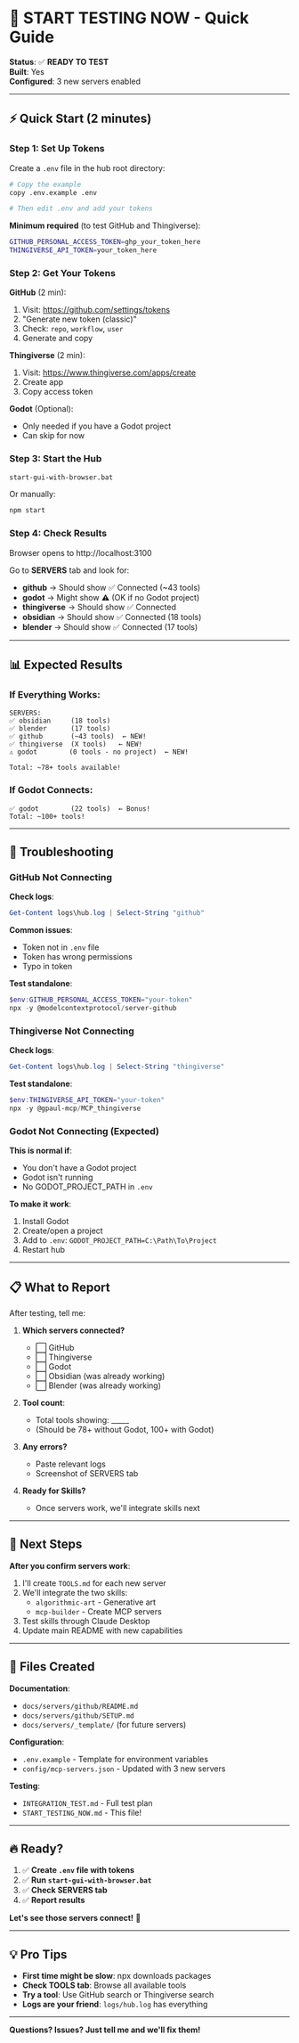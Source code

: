 # 🚀 START TESTING NOW - Quick Guide

**Status**: ✅ **READY TO TEST**  
**Built**: Yes  
**Configured**: 3 new servers enabled

---

## ⚡ Quick Start (2 minutes)

### Step 1: Set Up Tokens

Create a `.env` file in the hub root directory:

```bash
# Copy the example
copy .env.example .env

# Then edit .env and add your tokens
```

**Minimum required** (to test GitHub and Thingiverse):
```bash
GITHUB_PERSONAL_ACCESS_TOKEN=ghp_your_token_here
THINGIVERSE_API_TOKEN=your_token_here
```

### Step 2: Get Your Tokens

**GitHub** (2 min):
1. Visit: https://github.com/settings/tokens
2. "Generate new token (classic)"
3. Check: `repo`, `workflow`, `user`
4. Generate and copy

**Thingiverse** (2 min):
1. Visit: https://www.thingiverse.com/apps/create
2. Create app
3. Copy access token

**Godot** (Optional):
- Only needed if you have a Godot project
- Can skip for now

### Step 3: Start the Hub

```bash
start-gui-with-browser.bat
```

Or manually:
```bash
npm start
```

### Step 4: Check Results

Browser opens to http://localhost:3100

Go to **SERVERS** tab and look for:
- **github** → Should show ✅ Connected (~43 tools)
- **godot** → Might show ⚠️ (OK if no Godot project)
- **thingiverse** → Should show ✅ Connected
- **obsidian** → Should show ✅ Connected (18 tools)
- **blender** → Should show ✅ Connected (17 tools)

---

## 📊 Expected Results

### If Everything Works:
```
SERVERS:
✅ obsidian     (18 tools)
✅ blender      (17 tools)
✅ github       (~43 tools)  ← NEW!
✅ thingiverse  (X tools)   ← NEW!
⚠️ godot        (0 tools - no project)  ← NEW!

Total: ~78+ tools available!
```

### If Godot Connects:
```
✅ godot        (22 tools)  ← Bonus!
Total: ~100+ tools!
```

---

## 🐛 Troubleshooting

### GitHub Not Connecting

**Check logs**:
```powershell
Get-Content logs\hub.log | Select-String "github"
```

**Common issues**:
- Token not in `.env` file
- Token has wrong permissions
- Typo in token

**Test standalone**:
```powershell
$env:GITHUB_PERSONAL_ACCESS_TOKEN="your-token"
npx -y @modelcontextprotocol/server-github
```

### Thingiverse Not Connecting

**Check logs**:
```powershell
Get-Content logs\hub.log | Select-String "thingiverse"
```

**Test standalone**:
```powershell
$env:THINGIVERSE_API_TOKEN="your-token"
npx -y @gpaul-mcp/MCP_thingiverse
```

### Godot Not Connecting (Expected)

**This is normal if**:
- You don't have a Godot project
- Godot isn't running
- No GODOT_PROJECT_PATH in `.env`

**To make it work**:
1. Install Godot
2. Create/open a project
3. Add to `.env`: `GODOT_PROJECT_PATH=C:\Path\To\Project`
4. Restart hub

---

## 📋 What to Report

After testing, tell me:

1. **Which servers connected?**
   - ⬜ GitHub
   - ⬜ Thingiverse
   - ⬜ Godot
   - ⬜ Obsidian (was already working)
   - ⬜ Blender (was already working)

2. **Tool count**:
   - Total tools showing: _____
   - (Should be 78+ without Godot, 100+ with Godot)

3. **Any errors?**
   - Paste relevant logs
   - Screenshot of SERVERS tab

4. **Ready for Skills?**
   - Once servers work, we'll integrate skills next

---

## 🎯 Next Steps

**After you confirm servers work**:

1. I'll create `TOOLS.md` for each new server
2. We'll integrate the two skills:
   - `algorithmic-art` - Generative art
   - `mcp-builder` - Create MCP servers
3. Test skills through Claude Desktop
4. Update main README with new capabilities

---

## 📁 Files Created

**Documentation**:
- `docs/servers/github/README.md`
- `docs/servers/github/SETUP.md`
- `docs/servers/_template/` (for future servers)

**Configuration**:
- `.env.example` - Template for environment variables
- `config/mcp-servers.json` - Updated with 3 new servers

**Testing**:
- `INTEGRATION_TEST.md` - Full test plan
- `START_TESTING_NOW.md` - This file!

---

## 🔥 Ready?

1. ✅ **Create `.env` file with tokens**
2. ✅ **Run `start-gui-with-browser.bat`**
3. ✅ **Check SERVERS tab**
4. ✅ **Report results**

**Let's see those servers connect!** 🚀

---

## 💡 Pro Tips

- **First time might be slow**: npx downloads packages
- **Check TOOLS tab**: Browse all available tools
- **Try a tool**: Use GitHub search or Thingiverse search
- **Logs are your friend**: `logs/hub.log` has everything

---

**Questions? Issues? Just tell me and we'll fix them!**
